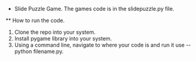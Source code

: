 * Slide Puzzle Game.
The games code is in the slidepuzzle.py file.

** How to run the code.
1. Clone the repo into your system.
2. Install pygame library into your system.
3. Using a command line, navigate to where your code is and run it use -- python filename.py. 